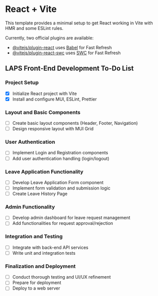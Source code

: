 # React + Vite

This template provides a minimal setup to get React working in Vite with HMR and some ESLint rules.

Currently, two official plugins are available:

- [@vitejs/plugin-react](https://github.com/vitejs/vite-plugin-react/blob/main/packages/plugin-react/README.md) uses [Babel](https://babeljs.io/) for Fast Refresh
- [@vitejs/plugin-react-swc](https://github.com/vitejs/vite-plugin-react-swc) uses [SWC](https://swc.rs/) for Fast Refresh


## LAPS Front-End Development To-Do List

### Project Setup
- [x] Initialize React project with Vite
- [x] Install and configure MUI, ESLint, Prettier

### Layout and Basic Components
- [ ] Create basic layout components (Header, Footer, Navigation)
- [ ] Design responsive layout with MUI Grid

### User Authentication
- [ ] Implement Login and Registration components
- [ ] Add user authentication handling (login/logout)

### Leave Application Functionality
- [ ] Develop Leave Application Form component
- [ ] Implement form validation and submission logic
- [ ] Create Leave History Page

### Admin Functionality
- [ ] Develop admin dashboard for leave request management
- [ ] Add functionalities for request approval/rejection

### Integration and Testing
- [ ] Integrate with back-end API services
- [ ] Write unit and integration tests

### Finalization and Deployment
- [ ] Conduct thorough testing and UI/UX refinement
- [ ] Prepare for deployment
- [ ] Deploy to a web server
